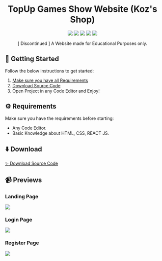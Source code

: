 <div id="header" align="center">
   <h1>
    TopUp Games Show Website (Koz's Shop)
  </h1>
   <img src="https://img.shields.io/badge/react-%2320232a.svg?style=for-the-badge&logo=react&logoColor=%2361DAFB"/>
   <img src="https://img.shields.io/badge/javascript-%23323330.svg?style=for-the-badge&logo=javascript&logoColor=%23F7DF1E" />
   <img src="https://img.shields.io/badge/html5-%23E34F26.svg?style=for-the-badge&logo=html5&logoColor=white" />
   <img src="https://img.shields.io/badge/css3-%231572B6.svg?style=for-the-badge&logo=css3&logoColor=white" />
   <img src="https://img.shields.io/badge/bootstrap-%238511FA.svg?style=for-the-badge&logo=bootstrap&logoColor=white" />
   
[ Discontinued ] A Website made for Educational Purposes only.
</div>

## 🤔 Getting Started

Follow the below instructions to get started:

1. [Make sure you have all Requirements](#requirements)
2. [Download Source Code](#download)
3. Open Project in any Code Editor and Enjoy!

## ⚙️ Requirements

Make sure you have the requirements before starting:

- Any Code Editor.
- Basic Knowledge about HTML, CSS, REACT JS.

## ⬇️ Download

[:sparkles: Download Source Code](https://github.com/raxelf/TopUp-Games-Shop-Website/archive/refs/heads/main.zip)

## 📹 Previews

<div id="previews">
   <h3>
      Landing Page
   </h3>
   <img src="https://i.postimg.cc/mgzRQ2mV/landing-page.png"/>
   <h3>
      Login Page
   </h3>
  <img src="https://i.postimg.cc/kGCjjwNf/login-page.png"/>
  <h3>
      Register Page
   </h3>
  <img src="https://i.postimg.cc/5N6zhLP3/register-page.png"/>
</div>
